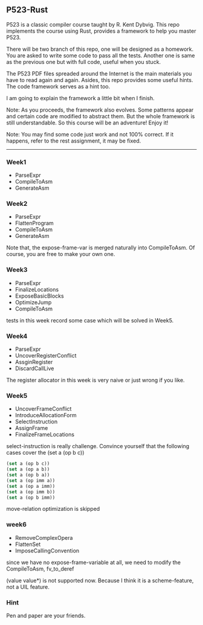 ## P523-Rust


P523 is a classic compiler course taught by R. Kent Dybvig. This repo implements the course using Rust, provides a framework to help you master P523.

There will be two branch of this repo, one will be designed as a homework. You are asked to write some code to pass all the tests. Another one is same as the previous one but with full code, useful when you stuck.

The P523 PDF files spreaded around the Internet is the main materials you have to read again and again. Asides, this repo provides some useful hints. The code framework serves as a hint too.

I am going to explain the framework a little bit when I finish.

Note: As you proceeds, the framework also evolves. Some patterns appear and certain code are modified to abstract them. But the whole framework is still  understandable. So this course will be an adventure! Enjoy it!

Note: You may find some code just work and not 100% correct. If it happens, refer to the rest assignment, it may be fixed.

----------------------------------------------------

### Week1

+ ParseExpr
+ CompileToAsm
+ GenerateAsm


### Week2

+ ParseExpr
+ FlattenProgram
+ CompileToAsm
+ GenerateAsm

Note that, the expose-frame-var is merged naturally into CompileToAsm. Of course, you are free to make your own one.

### Week3

+ ParseExpr
+ FinalizeLocations
+ ExposeBasicBlocks
+ OptimizeJump
+ CompileToAsm

tests in this week record some case which will be solved in Week5.

### Week4

+ ParseExpr
+ UncoverRegisterConflict
+ AssginRegister
+ DiscardCallLive

The register allocator in this week is very naive or just wrong if you like.

### Week5

+ UncoverFrameConflict
+ IntroduceAllocationForm
+ SelectInstruction
+ AssignFrame
+ FinalizeFrameLocations

select-instruction is really challenge. Convince yourself that the following cases cover the (set a (op b c))
```lisp
(set a (op b c))
(set a (op a b))
(set a (op b a))
(set a (op imm a))
(set a (op a imm))
(set a (op imm b))
(set a (op b imm))
```

move-relation optimization is skipped

### week6

+ RemoveComplexOpera
+ FlattenSet
+ ImposeCallingConvention

since we have no expose-frame-variable at all, we need to modify the CompileToAsm, fv_to_deref

(value value*) is not supported now. Because I think it is a scheme-feature, not a UIL feature.


### Hint

Pen and paper are your friends.